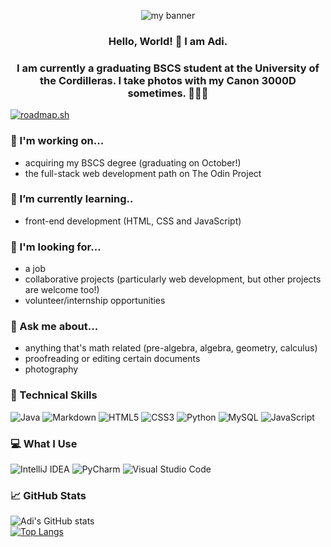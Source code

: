 <p align="center">
<img src="https://user-images.githubusercontent.com/52438473/151645744-c96a73de-6ec6-40cb-be50-bc2e0b9baca7.png" alt="my banner">
</p>

<h3 align="center"> Hello, World! 👋 I am Adi. </h3>
<h3 align="center"> I am currently a graduating BSCS student at the University of the Cordilleras. I take photos with my Canon 3000D sometimes. 🤷🏻‍♀️ </h3>

[![roadmap.sh](https://roadmap.sh/card/wide/664d577ad6b907c7f73f20c7?variant=light&roadmaps=full-stack%2Cjavascript%2Cpython%2Cjava)](https://roadmap.sh)

### 🔭 I'm working on...
- acquiring my BSCS degree (graduating on October!)
- the full-stack web development path on The Odin Project

### 🌱 I’m currently learning..
- front-end development (HTML, CSS and JavaScript)

### 🤔 I'm looking for... 
- a job 
- collaborative projects (particularly web development, but other projects are welcome too!)
- volunteer/internship opportunities

### 💭 Ask me about...
- anything that's math related (pre-algebra, algebra, geometry, calculus)
- proofreading or editing certain documents
- photography

### 🚀 Technical Skills <br>
![Java](https://img.shields.io/badge/java-%23ED8B00.svg?style=for-the-badge&logo=java&logoColor=white)
![Markdown](https://img.shields.io/badge/markdown-%23000000.svg?style=for-the-badge&logo=markdown&logoColor=white)
![HTML5](https://img.shields.io/badge/html5-%23E34F26.svg?style=for-the-badge&logo=html5&logoColor=white)
![CSS3](https://img.shields.io/badge/css3-%231572B6.svg?style=for-the-badge&logo=css3&logoColor=white)
![Python](https://img.shields.io/badge/python-3670A0?style=for-the-badge&logo=python&logoColor=ffdd54)
![MySQL](https://img.shields.io/badge/mysql-%2300f.svg?style=for-the-badge&logo=mysql&logoColor=white)
![JavaScript](https://img.shields.io/badge/javascript-%23323330.svg?style=for-the-badge&logo=javascript&logoColor=%23F7DF1E)
<br>

### 💻 What I Use <br>
![IntelliJ IDEA](https://img.shields.io/badge/IntelliJIDEA-000000.svg?style=for-the-badge&logo=intellij-idea&logoColor=white)
![PyCharm](https://img.shields.io/badge/pycharm-143?style=for-the-badge&logo=pycharm&logoColor=black&color=black&labelColor=green)
![Visual Studio Code](https://img.shields.io/badge/Visual%20Studio%20Code-0078d7.svg?style=for-the-badge&logo=visual-studio-code&logoColor=white)

### 📈 GitHub Stats <br>
![Adi's GitHub stats](https://github-readme-stats.vercel.app/api?username=jeanneferrer&theme=solarized-light&show_icons=true) <br>
[![Top Langs](https://github-readme-stats.vercel.app/api/top-langs/?username=jeanneferrer&layout=compact)](https://github.com/jeanneferrer)
